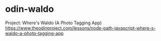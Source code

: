 # odin-waldo
Project: Where's Waldo (A Photo Tagging App) https://www.theodinproject.com/lessons/node-path-javascript-where-s-waldo-a-photo-tagging-app
